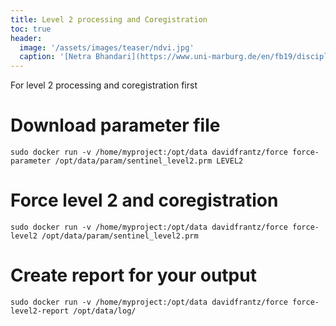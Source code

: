 ```yaml
---
title: Level 2 processing and Coregistration
toc: true
header:
  image: '/assets/images/teaser/ndvi.jpg'
  caption: '[Netra Bhandari](https://www.uni-marburg.de/en/fb19/disciplines/physisch/environmentalinformatics){:target="_blank"}'
---
```


For level 2 processing and coregistration first

#  Download parameter file
```
sudo docker run -v /home/myproject:/opt/data davidfrantz/force force-parameter /opt/data/param/sentinel_level2.prm LEVEL2
```

# Force level 2 and coregistration

```
sudo docker run -v /home/myproject:/opt/data davidfrantz/force force-level2 /opt/data/param/sentinel_level2.prm
```

# Create report for your output

```
sudo docker run -v /home/myproject:/opt/data davidfrantz/force force-level2-report /opt/data/log/
```